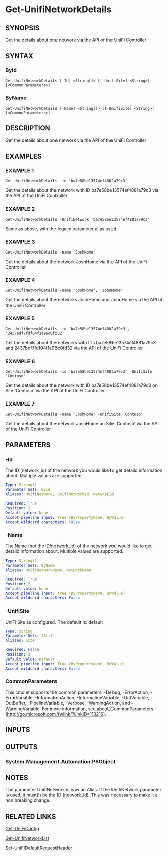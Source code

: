﻿---
external help file: UniFiTooling-help.xml
HelpVersion: 1.0.7
Locale: en-US
Module Guid: 7fff91a0-02eb-4df2-84d5-c7d3cd7f7a5d
Module Name: UniFiTooling
online version: https://github.com/jhochwald/UniFiTooling/raw/master/docs/Get-UnifiNetworkDetails.md
schema: 2.0.0
---

# Get-UnifiNetworkDetails

## SYNOPSIS
Get the details about one network via the API of the UniFi Controller

## SYNTAX

### ById
```
Get-UnifiNetworkDetails [-Id] <String[]> [[-UnifiSite] <String>] [<CommonParameters>]
```

### ByName
```
Get-UnifiNetworkDetails [-Name] <String[]> [[-UnifiSite] <String>] [<CommonParameters>]
```

## DESCRIPTION
Get the details about one network via the API of the UniFi Controller

## EXAMPLES

### EXAMPLE 1
```
Get-UnifiNetworkDetails -id 'ba7e58be13574ef4881a79c3'
```

Get the details about the network with ID ba7e58be13574ef4881a79c3 via the API of the UniFi Controller

### EXAMPLE 2
```
Get-UnifiNetworkDetails -UnifiNetwork 'ba7e58be13574ef4881a79c3'
```

Same as above, with the legacy parameter alias used.

### EXAMPLE 3
```
Get-UnifiNetworkDetails -name 'JoshHome'
```

Get the details about the network JoshHome via the API of the UniFi Controller

### EXAMPLE 4
```
Get-UnifiNetworkDetails -name 'JoshHome', 'JohnHome'
```

Get the details about the networks JoshHome and JohnHome via the API of the UniFi Controller

### EXAMPLE 5
```
Get-UnifiNetworkDetails -id 'ba7e58be13574ef4881a79c3', '2437bdf7fdf04f1a96c0fd32'
```

Get the details about the networks with IDs ba7e58be13574ef4881a79c3 and 2437bdf7fdf04f1a96c0fd32 via the API of the UniFi Controller

### EXAMPLE 6
```
Get-UnifiNetworkDetails -id 'ba7e58be13574ef4881a79c3' -UnifiSite 'Contoso'
```

Get the details about the network with ID ba7e58be13574ef4881a79c3 on Site 'Contoso' via the API of the UniFi Controller

### EXAMPLE 7
```
Get-UnifiNetworkDetails -name 'JoshHome' -UnifiSite 'Contoso'
```

Get the details about the network JoshHome on Site 'Contoso' via the API of the UniFi Controller

## PARAMETERS

### -Id
The ID (network_id) of the network you would like to get detaild information about.
Multiple values are supported.

```yaml
Type: String[]
Parameter Sets: ById
Aliases: UnifiNetwork, UnifiNetworkId, NetworkId

Required: True
Position: 2
Default value: None
Accept pipeline input: True (ByPropertyName, ByValue)
Accept wildcard characters: False
```

### -Name
The Name (not the ID/network_id) of the network you would like to get detaild information about.
Multiple values are supported.

```yaml
Type: String[]
Parameter Sets: ByName
Aliases: UnifiNetworkName, NetworkName

Required: True
Position: 2
Default value: None
Accept pipeline input: True (ByPropertyName, ByValue)
Accept wildcard characters: False
```

### -UnifiSite
UniFi Site as configured.
The default is: default

```yaml
Type: String
Parameter Sets: (All)
Aliases: Site

Required: False
Position: 3
Default value: Default
Accept pipeline input: True (ByPropertyName, ByValue)
Accept wildcard characters: False
```

### CommonParameters
This cmdlet supports the common parameters: -Debug, -ErrorAction, -ErrorVariable, -InformationAction, -InformationVariable, -OutVariable, -OutBuffer, -PipelineVariable, -Verbose, -WarningAction, and -WarningVariable.
For more information, see about_CommonParameters (http://go.microsoft.com/fwlink/?LinkID=113216).

## INPUTS

## OUTPUTS

### System.Management.Automation.PSObject
## NOTES
The parameter UnifiNetwork is now an Alias.
If the UnifiNetwork parameter is used, it must(!) be the ID (network_id).
This was necessary to make it a non breaking change.

## RELATED LINKS

[Get-UniFiConfig]()

[Get-UnifiNetworkList]()

[Set-UniFiDefaultRequestHeader]()

